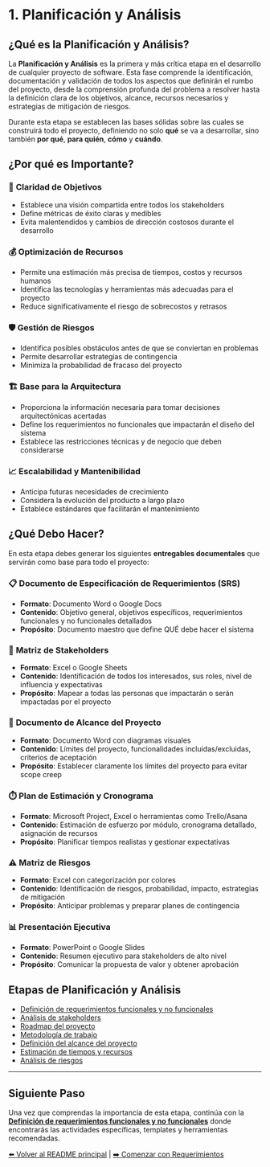 # 1. Planificación y Análisis

## ¿Qué es la Planificación y Análisis?

La **Planificación y Análisis** es la primera y más crítica etapa en el
desarrollo de cualquier proyecto de software. Esta fase comprende la
identificación, documentación y validación de todos los aspectos que definirán
el rumbo del proyecto, desde la comprensión profunda del problema a resolver
hasta la definición clara de los objetivos, alcance, recursos necesarios y
estrategias de mitigación de riesgos.

Durante esta etapa se establecen las bases sólidas sobre las cuales se
construirá todo el proyecto, definiendo no solo **qué** se va a desarrollar,
sino también **por qué**, **para quién**, **cómo** y **cuándo**.

## ¿Por qué es Importante?

### 🎯 **Claridad de Objetivos**

- Establece una visión compartida entre todos los stakeholders
- Define métricas de éxito claras y medibles
- Evita malentendidos y cambios de dirección costosos durante el desarrollo

### 💰 **Optimización de Recursos**

- Permite una estimación más precisa de tiempos, costos y recursos humanos
- Identifica las tecnologías y herramientas más adecuadas para el proyecto
- Reduce significativamente el riesgo de sobrecostos y retrasos

### 🛡️ **Gestión de Riesgos**

- Identifica posibles obstáculos antes de que se conviertan en problemas
- Permite desarrollar estrategias de contingencia
- Minimiza la probabilidad de fracaso del proyecto

### 🏗️ **Base para la Arquitectura**

- Proporciona la información necesaria para tomar decisiones arquitectónicas
  acertadas
- Define los requerimientos no funcionales que impactarán el diseño del sistema
- Establece las restricciones técnicas y de negocio que deben considerarse

### 📈 **Escalabilidad y Mantenibilidad**

- Anticipa futuras necesidades de crecimiento
- Considera la evolución del producto a largo plazo
- Establece estándares que facilitarán el mantenimiento

## ¿Qué Debo Hacer?

En esta etapa debes generar los siguientes **entregables documentales** que
servirán como base para todo el proyecto:

### 📋 **Documento de Especificación de Requerimientos (SRS)**

- **Formato**: Documento Word o Google Docs
- **Contenido**: Objetivo general, objetivos específicos, requerimientos
  funcionales y no funcionales detallados
- **Propósito**: Documento maestro que define QUÉ debe hacer el sistema

### 👥 **Matriz de Stakeholders**

- **Formato**: Excel o Google Sheets
- **Contenido**: Identificación de todos los interesados, sus roles, nivel de
  influencia y expectativas
- **Propósito**: Mapear a todas las personas que impactarán o serán impactadas
  por el proyecto

### 🎯 **Documento de Alcance del Proyecto**

- **Formato**: Documento Word con diagramas visuales
- **Contenido**: Límites del proyecto, funcionalidades incluidas/excluidas,
  criterios de aceptación
- **Propósito**: Establecer claramente los límites del proyecto para evitar
  scope creep

### ⏱️ **Plan de Estimación y Cronograma**

- **Formato**: Microsoft Project, Excel o herramientas como Trello/Asana
- **Contenido**: Estimación de esfuerzo por módulo, cronograma detallado,
  asignación de recursos
- **Propósito**: Planificar tiempos realistas y gestionar expectativas

### ⚠️ **Matriz de Riesgos**

- **Formato**: Excel con categorización por colores
- **Contenido**: Identificación de riesgos, probabilidad, impacto, estrategias
  de mitigación
- **Propósito**: Anticipar problemas y preparar planes de contingencia

### 📊 **Presentación Ejecutiva**

- **Formato**: PowerPoint o Google Slides
- **Contenido**: Resumen ejecutivo para stakeholders de alto nivel
- **Propósito**: Comunicar la propuesta de valor y obtener aprobación

## Etapas de Planificación y Análisis

- [Definición de requerimientos funcionales y no funcionales](./requerimientos-funcionales-no-funcionales.md)
- [Análisis de stakeholders](./analisis-stakeholders.md)
- [Roadmap del proyecto](./roadmap-proyecto.md)
- [Metodología de trabajo](./metodologia-trabajo.md)
- [Definición del alcance del proyecto](./definicion-alcance.md)
- [Estimación de tiempos y recursos](./estimacion-tiempos-recursos.md)
- [Análisis de riesgos](./analisis-riesgos.md)

---

## Siguiente Paso

Una vez que comprendas la importancia de esta etapa, continúa con la
[**Definición de requerimientos funcionales y no funcionales**](./requerimientos-funcionales-no-funcionales.md)
donde encontrarás las actividades específicas, templates y herramientas
recomendadas.

[⬅️ Volver al README principal](../../README.md) |
[➡️ Comenzar con Requerimientos](./requerimientos-funcionales-no-funcionales.md)
